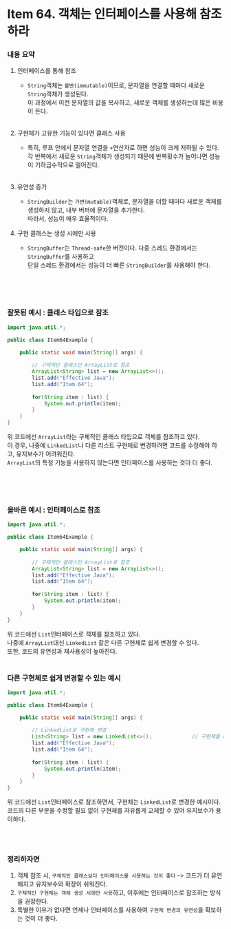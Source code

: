 # Item 64. 객체는 인터페이스를 사용해 참조하라

### 내용 요약 <br>
1. 인터페이스를 통해 참조
    - `String`객체는 `불변(immutable)`이므로, 문자열을 연결할 때마다 새로운 `String`객체가 생성된다. <br>
      이 과정에서 이전 문자열의 값을 복사하고, 새로운 객체를 생성하는데 많은 비용이 든다. <br><br>

2. 구현체가 고유한 기능이 있다면 클래스 사용
    - 특히, 루프 안에서 문자열 연결을 `+`연산자로 하면 성능이 크게 저하될 수 있다. <br>
      각 반복에서 새로운 `String`객체가 생성되기 때문에 반복횟수가 늘어나면 성능이 기하급수적으로 떨어진다. <br><br>

3. 유연성 증가
    - `StringBuilder`는 `가변(mutable)`객체로, 문자열을 더할 때마다 새로운 객체를 생성하지 않고, 내부 버퍼에 문자열을 추가한다. <br>
      따라서, 성능이 매우 효율적이다.

4. 구현 클래스는 생성 시에만 사용
    - `StringBuffer`는 `Thread-safe`한 버전이다. 다중 스레드 환경에서는 `StringBuffer`를 사용하고 <br>
      단일 스레드 환경에서는 성능이 더 빠른 `StringBuilder`를 사용해야 한다. <br><br>


<br><br>




### 잘못된 예시 : 클래스 타입으로 참조
```java
import java.util.*;

public class Item64Example {

    public static void main(String[] args) {
        
        // 구체적인 클래스인 ArrayList로 참조
        ArrayList<String> list = new ArrayList<>();
        list.add("Effective Java");
        list.add("Item 64");
        
        for(String item : list) {
            System.out.println(item);
        }
    }
}
```
위 코드에선 `ArrayList`라는 구체적인 클래스 타입으로 객체를 참조하고 있다. <br>
이 경우, 나중에 `LinkedList`나 다른 리스트 구현체로 변경하려면 코드를 수정해야 하고, 유지보수가 어려워진다. <br>
`ArrayList`의 특정 기능을 사용하지 않는다면 인터페이스를 사용하는 것이 더 좋다. <br><br>

<br><br>

### 올바른 예시 : 인터페이스로 참조
```java
import java.util.*;

public class Item64Example {

    public static void main(String[] args) {
        
        // 구체적인 클래스인 ArrayList로 참조
        ArrayList<String> list = new ArrayList<>();
        list.add("Effective Java");
        list.add("Item 64");
        
        for(String item : list) {
            System.out.println(item);
        }
    }
}
```
위 코드에선 `List`인터페이스로 객체를 참조하고 있다. <br>
나중에 `ArrayList`대신 `LinkedList` 같은 다른 구현체로 쉽게 변경할 수 있다. <br>
또한, 코드의 유연성과 재사용성이 높아진다. <br><br>


### 다른 구현체로 쉽게 변경할 수 있는 예시
```java
import java.util.*;

public class Item64Example {

    public static void main(String[] args) {
        
        // LinkedList로 구현체 변경
        List<String> list = new LinkedList<>();             // 구현체를 LinkedList로 변경
        list.add("Effective Java");
        list.add("Item 64");
        
        for(String item : list) {
            System.out.println(item);
        }
    }
}
```
위 코드에선 `List`인터페이스로 참조하면서, 구현체는 `LinkedList`로 변경한 예시이다. <br>
코드의 다른 부분을 수정할 필요 없이 구현체를 자유롭게 교체할 수 있어 유지보수가 용이하다.

<br><br>

### 정리하자면
1. 객체 참조 시, `구체적인 클래스보다 인터페이스를 사용하는 것이 좋다` -> 코드가 더 유연해지고 유지보수와 확장이 쉬워진다.
2. `구체적인 구현체는 객체 생성 시에만 사용`하고, 이후에는 인터페이스로 참조하는 방식을 권장한다.
3. 특별한 이유가 없다면 언제나 인터페이스를 사용하여 `구현체 변경의 유연성`을 확보하는 것이 더 좋다.

